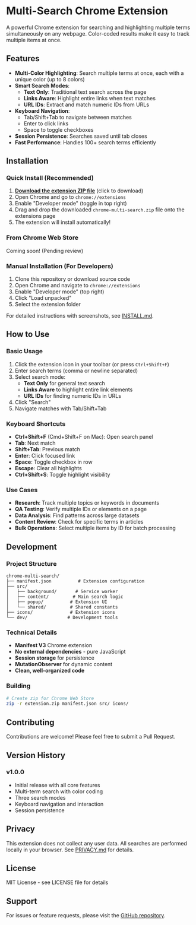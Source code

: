 # Multi-Search Chrome Extension

A powerful Chrome extension for searching and highlighting multiple terms simultaneously on any webpage. Color-coded results make it easy to track multiple items at once.

## Features

- **Multi-Color Highlighting**: Search multiple terms at once, each with a unique color (up to 8 colors)
- **Smart Search Modes**:
  - **Text Only**: Traditional text search across the page
  - **Links Aware**: Highlight entire links when text matches
  - **URL IDs**: Extract and match numeric IDs from URLs
- **Keyboard Navigation**:
  - Tab/Shift+Tab to navigate between matches
  - Enter to click links
  - Space to toggle checkboxes
- **Session Persistence**: Searches saved until tab closes
- **Fast Performance**: Handles 100+ search terms efficiently

## Installation

### Quick Install (Recommended)
1. **[Download the extension ZIP file](dist/chrome-multi-search.zip)** (click to download)
2. Open Chrome and go to `chrome://extensions`
3. Enable "Developer mode" (toggle in top right)
4. Drag and drop the downloaded `chrome-multi-search.zip` file onto the extensions page
5. The extension will install automatically!

### From Chrome Web Store
Coming soon! (Pending review)

### Manual Installation (For Developers)
1. Clone this repository or download source code
2. Open Chrome and navigate to `chrome://extensions`
3. Enable "Developer mode" (top right)
4. Click "Load unpacked"
5. Select the extension folder

For detailed instructions with screenshots, see [INSTALL.md](INSTALL.md).

## How to Use

### Basic Usage
1. Click the extension icon in your toolbar (or press `Ctrl+Shift+F`)
2. Enter search terms (comma or newline separated)
3. Select search mode:
   - **Text Only** for general text search
   - **Links Aware** to highlight entire link elements
   - **URL IDs** for finding numeric IDs in URLs
4. Click "Search"
5. Navigate matches with Tab/Shift+Tab

### Keyboard Shortcuts
- **Ctrl+Shift+F** (Cmd+Shift+F on Mac): Open search panel
- **Tab**: Next match
- **Shift+Tab**: Previous match
- **Enter**: Click focused link
- **Space**: Toggle checkbox in row
- **Escape**: Clear all highlights
- **Ctrl+Shift+S**: Toggle highlight visibility

### Use Cases
- **Research**: Track multiple topics or keywords in documents
- **QA Testing**: Verify multiple IDs or elements on a page
- **Data Analysis**: Find patterns across large datasets
- **Content Review**: Check for specific terms in articles
- **Bulk Operations**: Select multiple items by ID for batch processing

## Development

### Project Structure
```
chrome-multi-search/
├── manifest.json          # Extension configuration
├── src/
│   ├── background/       # Service worker
│   ├── content/         # Main search logic
│   ├── popup/          # Extension UI
│   └── shared/         # Shared constants
├── icons/              # Extension icons
└── dev/               # Development tools
```

### Technical Details
- **Manifest V3** Chrome extension
- **No external dependencies** - pure JavaScript
- **Session storage** for persistence
- **MutationObserver** for dynamic content
- **Clean, well-organized code**

### Building
```bash
# Create zip for Chrome Web Store
zip -r extension.zip manifest.json src/ icons/
```

## Contributing

Contributions are welcome! Please feel free to submit a Pull Request.

## Version History

### v1.0.0
- Initial release with all core features
- Multi-term search with color coding
- Three search modes
- Keyboard navigation and interaction
- Session persistence

## Privacy

This extension does not collect any user data. All searches are performed locally in your browser. See [PRIVACY.md](PRIVACY.md) for details.

## License

MIT License - see LICENSE file for details

## Support

For issues or feature requests, please visit the [GitHub repository](https://github.com/ahhhdum/chrome-multi-search).